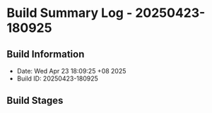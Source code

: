 # Build Summary Log - 20250423-180925

## Build Information
- Date: Wed Apr 23 18:09:25 +08 2025
- Build ID: 20250423-180925

## Build Stages

